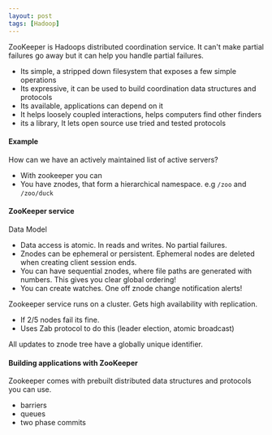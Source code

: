 ```yaml
---
layout: post
tags: [Hadoop]
---
```

ZooKeeper is Hadoops distributed coordination service. It can't make partial failures go away but it can help you handle partial failures.
- Its simple, a stripped down filesystem that exposes a few simple operations
- Its expressive, it can be used to build coordination data structures and protocols
- Its available, applications can depend on it
- It helps loosely coupled interactions, helps computers find other finders
- its a library, It lets open source use tried and tested protocols

#### Example
How can we have an actively maintained list of active servers?
- With zookeeper you can
- You have znodes, that form a hierarchical namespace. e.g `/zoo` and `/zoo/duck`

#### ZooKeeper service

Data Model
- Data access is atomic. In reads and writes. No partial failures.
- Znodes can be ephemeral or persistent. Ephemeral nodes are deleted when creating client session ends.
- You can have sequential znodes, where file paths are generated with numbers. This gives you clear global ordering!
- You can create watches. One off znode change notification alerts!

Zookeeper service runs on a cluster. Gets high availability with replication.
- If 2/5 nodes fail its fine.
- Uses Zab protocol to do this (leader election, atomic broadcast)

All updates to znode tree have a globally unique identifier.

#### Building applications with ZooKeeper
Zookeeper comes with prebuilt distributed data structures and protocols you can use.
- barriers
- queues
- two phase commits
